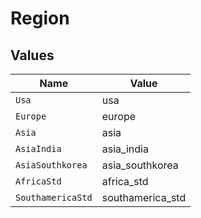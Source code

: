 # Region


## Values

| Name              | Value             |
| ----------------- | ----------------- |
| `Usa`             | usa               |
| `Europe`          | europe            |
| `Asia`            | asia              |
| `AsiaIndia`       | asia_india        |
| `AsiaSouthkorea`  | asia_southkorea   |
| `AfricaStd`       | africa_std        |
| `SouthamericaStd` | southamerica_std  |